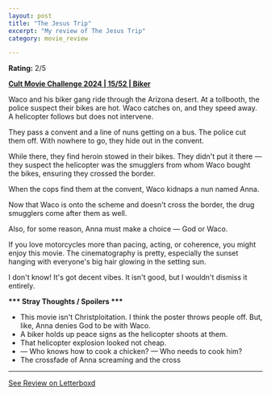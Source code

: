 ```yaml
---
layout: post
title: "The Jesus Trip"
excerpt: "My review of The Jesus Trip"
category: movie_review

---
```


**Rating:** 2/5

<b><a href="https://boxd.it/rIGbC/detail" rel="nofollow">Cult Movie Challenge 2024 | 15/52 | Biker</a></b>

Waco and his biker gang ride through the Arizona desert. At a tollbooth, the police suspect their bikes are hot. Waco catches on, and they speed away. A helicopter follows but does not intervene.

They pass a convent and a line of nuns getting on a bus. The police cut them off. With nowhere to go, they hide out in the convent.

While there, they find heroin stowed in their bikes. They didn't put it there — they suspect the helicopter was the smugglers from whom Waco bought the bikes, ensuring they crossed the border.

When the cops find them at the convent, Waco kidnaps a nun named Anna.

Now that Waco is onto the scheme and doesn't cross the border, the drug smugglers come after them as well.

Also, for some reason, Anna must make a choice — God or Waco.

If you love motorcycles more than pacing, acting, or coherence, you might enjoy this movie. The cinematography is pretty, especially the sunset hanging with everyone's big hair glowing in the setting sun.

I don't know! It's got decent vibes. It isn't good, but I wouldn't dismiss it entirely.


<b>*** Stray Thoughts / Spoilers ***</b>
* This movie isn't Christploitation. I think the poster throws people off. But, like, Anna denies God to be with Waco.
* A biker holds up peace signs as the helicopter shoots at them.
* That helicopter explosion looked not cheap.
* — Who knows how to cook a chicken? — Who needs to cook him?
* The crossfade of Anna screaming and the cross

<hr>

[See Review on Letterboxd](https://boxd.it/6eocFx)
